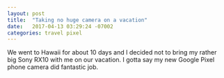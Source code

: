 ```yaml
---
layout: post
title:  "Taking no huge camera on a vacation"
date:   2017-04-13 03:29:24 -07002
categories: travel pixel
---
```


We went to Hawaii for about 10 days and I decided not to bring my rather big Sony RX10 with me on our vacation. I gotta say my new Google Pixel phone camera did fantastic job.